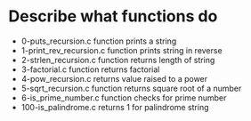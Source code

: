 # Describe what functions do 
- 0-puts_recursion.c function prints a string
- 1-print_rev_recursion.c function prints string in reverse
- 2-strlen_recursion.c function returns length of string
- 3-factorial.c function returns factorial
- 4-pow_recursion.c returns value raised to a power 
- 5-sqrt_recursion.c function returns square root of a number
- 6-is_prime_number.c function checks for prime number
- 100-is_palindrome.c returns 1 for palindrome string       
